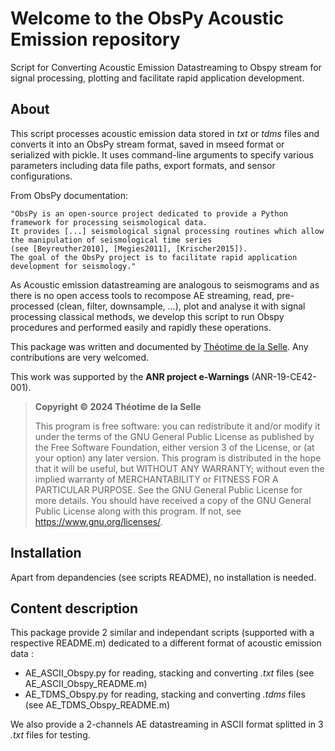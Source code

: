 
# Welcome to the __ObsPy Acoustic Emission__ repository

<div>
Script for Converting Acoustic Emission Datastreaming to Obspy stream for signal processing, plotting and facilitate rapid application development.

<div>
  


## About

This script processes acoustic emission data stored in _txt_ or _tdms_ files and converts it into an ObsPy stream format, saved in mseed format or serialized with pickle. It uses command-line arguments to specify various parameters including data file paths, export formats, and sensor configurations.
    
From ObsPy documentation: 
    
    "ObsPy is an open-source project dedicated to provide a Python framework for processing seismological data. 
    It provides [...] seismological signal processing routines which allow the manipulation of seismological time series 
    (see [Beyreuther2010], [Megies2011], [Krischer2015]). 
    The goal of the ObsPy project is to facilitate rapid application development for seismology."

As Acoustic emission datastreaming are analogous to seismograms and as there is no open access tools to recompose AE streaming, read, pre-processed (clean, filter, downsample, ...), plot and analyse it with signal processing classical methods, we develop this script to run  Obspy procedures and performed easily and rapidly these operations.    

This package was written and documented by [Théotime de la Selle](https://github.com/ThéotimedeLaSelle). Any contributions are very welcomed.


This work was supported by the __ANR project e-Warnings__ (ANR-19-CE42-001).

> __Copyright ©️ 2024 Théotime de la Selle__
>
> This program is free software: you can redistribute it and/or modify
it under the terms of the GNU General Public License as published by
the Free Software Foundation, either version 3 of the License, or
(at your option) any later version.
> This program is distributed in the hope that it will be useful,
but WITHOUT ANY WARRANTY; without even the implied warranty of
MERCHANTABILITY or FITNESS FOR A PARTICULAR PURPOSE.  See the
GNU General Public License for more details.
> You should have received a copy of the GNU General Public License
along with this program. If not, see <https://www.gnu.org/licenses/>.

## Installation

Apart from depandencies (see scripts README), no installation is needed.

## Content description

This package provide 2 similar and independant scripts (supported with a respective README.m) dedicated to a different format of acoustic emission data : 

- AE_ASCII_Obspy.py for reading, stacking and converting _.txt_ files (see AE_ASCII_Obspy_README.m)
- AE_TDMS_Obspy.py for reading, stacking and converting _.tdms_ files (see AE_TDMS_Obspy_README.m)

We also provide a 2-channels AE datastreaming in ASCII format splitted in 3 _.txt_ files for testing.
